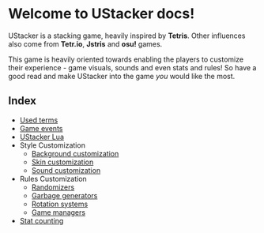 # Welcome to UStacker docs!

UStacker is a stacking game, heavily inspired by **Tetris**. Other influences also come from **Tetr.io**, **Jstris** and **osu!** games.

This game is heavily oriented towards enabling the players to customize their experience - game visuals, sounds and even stats and rules! So have a good read and make UStacker into the game *you* would like the most.

## Index

- [Used terms](Used-terms.md)
- [Game events](Game-events.md)
- [UStacker Lua](UStacker-Lua.md)
- Style Customization
  - [Background customization](Style%20customization/Background-customization.md)
  - [Skin customization](Style%20customization/Skin-customization.md)
  - [Sound customization](Style%20customization/Sound-customization.md)
- Rules Customization
  - [Randomizers](/Rules%20customization/Randomizers.md)
  - [Garbage generators](/Rules%20customization/Garbage-generators.md)
  - [Rotation systems](/Rules%20customization/Rotation-systems.md)
  - [Game managers](/Rules%20customization/Game-managers.md)
- [Stat counting](/Stat-counting.md)